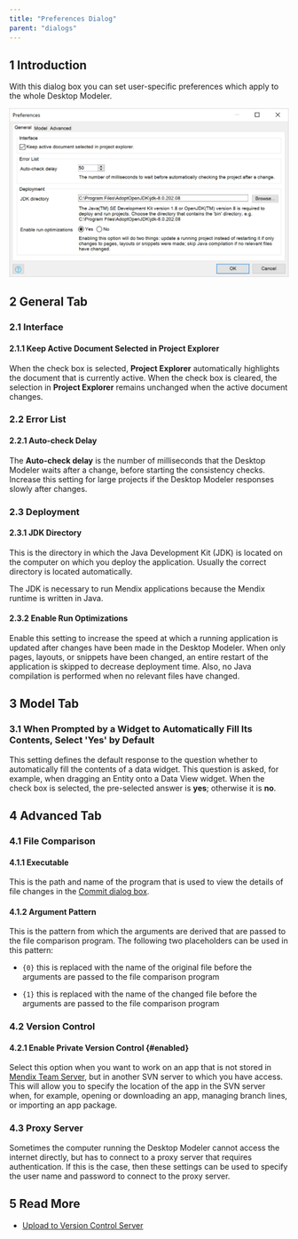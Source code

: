 ```yaml
---
title: "Preferences Dialog"
parent: "dialogs"
---
```

## 1 Introduction

With this dialog box you can set user-specific preferences which apply to the whole Desktop Modeler.

![](attachments/preferences-dialog/preferences-dialog-box.png)

## 2 General Tab

### 2.1 Interface

#### 2.1.1 Keep Active Document Selected in Project Explorer

When the check box is selected, **Project Explorer** automatically highlights the document that is currently active. When the check box is cleared, the selection in **Project Explorer** remains unchanged when the active document changes.

### 2.2 Error List

#### 2.2.1 Auto-check Delay

The **Auto-check delay** is the number of milliseconds that the Desktop Modeler waits after a change, before starting the consistency checks. Increase this setting for large projects if the Desktop Modeler responses slowly after changes.

### 2.3 Deployment

#### 2.3.1 JDK Directory

This is the directory in which the Java Development Kit (JDK) is located on the computer on which you deploy the application. Usually the correct directory is located automatically.

The JDK is necessary to run Mendix applications because the Mendix runtime is written in Java.

#### 2.3.2 Enable Run Optimizations

Enable this setting to increase the speed at which a running application is updated after changes have been made in the Desktop Modeler. When only pages, layouts, or snippets have been changed, an entire restart of the application is skipped to decrease deployment time. Also, no Java compilation is performed when no relevant files have changed.

## 3 Model Tab

### 3.1 When Prompted by a Widget to Automatically Fill Its Contents, Select 'Yes' by Default

This setting defines the default response to the question whether to automatically fill the contents of a data widget. This question is asked, for example, when dragging an Entity onto a Data View widget. When the check box is selected, the pre-selected answer is **yes**; otherwise it is **no**.

## 4 Advanced Tab

### 4.1 File Comparison

#### 4.1.1 Executable

This is the path and name of the program that is used to view the details of file changes in the [Commit dialog box](commit-dialog).

#### 4.1.2 Argument Pattern

This is the pattern from which the arguments are derived that are passed to the file comparison program. The following two placeholders can be used in this pattern:

* `{0}` this is replaced with the name of the original file before the arguments are passed to the file comparison program

* `{1}` this is replaced with the name of the changed file before the arguments are passed to the file comparison program

### 4.2 Version Control

#### 4.2.1 Enable Private Version Control {#enabled}

Select this option when you want to work on an app that is not stored in [Mendix Team Server](team-server), but in another SVN server to which you have access. This will allow you to specify the location of the app in the SVN server when, for example, opening or downloading an app, managing branch lines, or importing an app package.

### 4.3 Proxy Server

Sometimes the computer running the Desktop Modeler cannot access the internet directly, but has to connect to a proxy server that requires authentication. If this is the case, then these settings can be used to specify the user name and password to connect to the proxy server.

## 5 Read More

* [Upload to Version Control Server](upload-to-version-control-dialog)
